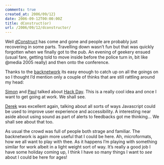 ```yaml
---
comments: true
created_at: 2006/09/12}
date: 2006-09-12T00:00:00Z
title: dConstruct(or)
url: /2006/09/12/dconstructor/
---
```


<p>
Well <a href="http://dconstruct.org">dConstruct</a> has come and gone and people are probably just recovering in some parts. Travelling down wasn’t fun but that was quickly forgotten when we finally got to the pub. An evening of geekery ensued (usual fare, getting told to move inside before the police turn in, bit like @media 2005 really) and then onto the conference.

</p>
<p>
Thanks to the <a href="http://dconstruct06.madgex.com">backnetwork</a> its easy enough to catch up on all the goings on so I thought I’d mention only a couple of thinks that are still rattling around my head:

</p>
<p>
<a href="http://simon.incutio.com">Simon</a> and <a href="http://www.paulhammond.org/journal/">Paul</a> talked about <a href="http://hackday.org/">Hack Day</a>. This is a really cool idea and once I want to get going at work. We shall see.

</p>
<p>
<a href="http://boxofchocolates.ca/">Derek</a> was excellent again, talking about all sorts of ways Javascript could be used to improve user experience and accessibility. A interesting near aside about using sound as part of alerts to feedbacks got me thinking… We shall see about that too.

</p>
<p>
As usual the crowd was full of people both strage and familiar. The backnetwork is again more useful that I could be here. Ah, microformats, how we all want to play with thee. As it happens I’m playing with something similar for work albeit in a light weight sort of way. It’s really a good job I have some holiday coming up, I think I have so many things I want to <em>see</em> about I could be here for ages!

</p>
